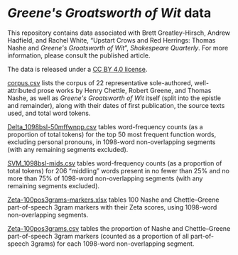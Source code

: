 # _Greene's Groatsworth of Wit_ data
This repository contains data associated with Brett Greatley-Hirsch, Andrew Hadfield, and Rachel White, “Upstart Crows and Red Herrings: Thomas Nashe and _Greene's Groatsworth of Wit_”, _Shakespeare Quarterly_. For more information, please consult the published article.

The data is released under a [CC BY 4.0 license](https://creativecommons.org/licenses/by/4.0/).

[corpus.csv](corpus.csv) lists the corpus of 22 representative sole-authored, well-attributed prose works by Henry Chettle, Robert Greene, and Thomas Nashe, as well as _Greene's Groatsworth of Wit_ itself (split into the epistle and remainder), along with their dates of first publication, the source texts used, and total word tokens.

[Delta_1098bsl-50mffwnpp.csv](Delta_1098bsl-50mffwnpp.csv) tables word-frequency counts (as a proportion of total tokens) for the top 50 most frequent function words, excluding personal pronouns, in 1098-word non-overlapping segments (with any remaining segments excluded). 

[SVM_1098bsl-mids.csv](SVM_1098bsl-mids.csv) tables word-frequency counts (as a proportion of total tokens) for 206 “middling” words present in no fewer than 25% and no more than 75% of 1098-word non-overlapping segments (with any remaining segments excluded).

[Zeta-100pos3grams-markers.xlsx](Zeta-100pos3grams-markers.xlsx) tables 100 Nashe and Chettle–Greene part-of-speech 3gram markers with their Zeta scores, using 1098-word non-overlapping segments.

[Zeta-100pos3grams.csv](Zeta-100pos3grams.csv) tables the proportion of Nashe and Chettle–Greene part-of-speech 3gram markers (counted as a proportion of all part-of-speech 3grams) for each 1098-word non-overlapping segment.
